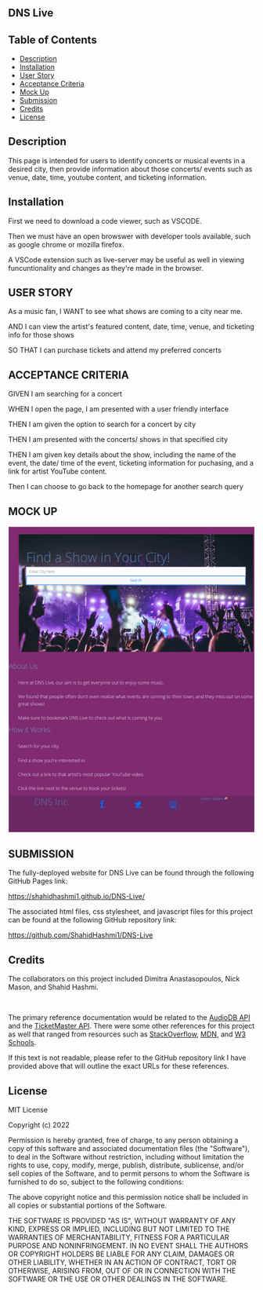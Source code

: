 # <DNS-Live>

## DNS Live

## Table of Contents

- [Description](#description)
- [Installation](#installation)
- [User Story](#user-story)
- [Acceptance Criteria](#acceptance-criteria)
- [Mock Up](#mock-up)
- [Submission](#submission)
- [Credits](#credits)
- [License](#license)

## Description

This page is intended for users to identify concerts or musical events in a desired city, then provide information about those concerts/ events such as venue, date, time, youtube content, and ticketing information. 

## Installation

First we need to download a code viewer, such as VSCODE.

<p>Then we must have an open browswer with developer tools available, such as google chrome or mozilla firefox.</p>

<p>A VSCode extension such as live-server may be useful as well in viewing funcuntionality and changes as they're made in the browser.</p>

## USER STORY

As a music fan, I WANT to see what shows are coming to a city near me.

<p>AND I can view the artist's featured content, date, time, venue, and ticketing info for those shows</p>

<p>SO THAT I can purchase tickets and attend my preferred concerts</p>

## ACCEPTANCE CRITERIA

GIVEN I am searching for a concert

<p>WHEN I open the page, I am presented with a user friendly interface</p>
<p>THEN I am given the option to search for a concert by city</p>
<p>THEN I am presented with the concerts/ shows in that specified city</p>
<p>THEN I am given key details about the show, including the name of the event, the date/ time of the event, ticketing information for puchasing, and a link for artist YouTube content.</p>
<p>Then I can choose to go back to the homepage for another search query</p>

## MOCK UP

![DNS Live](./assets/images/mockup-img.png)

## SUBMISSION

The fully-deployed website for DNS Live can be found through the following GitHub Pages link:

https://shahidhashmi1.github.io/DNS-Live/

The associated html files, css stylesheet, and javascript files for this project can be found at the following GitHub repository link:

https://github.com/ShahidHashmi1/DNS-Live

## Credits

The collaborators on this project included Dimitra Anastasopoulos, Nick Mason, and Shahid Hashmi. 

<br>

The primary reference documentation would be related to the [AudioDB API][1] and the [TicketMaster API][2]. There were some other references for this project as well that ranged from resources such as [StackOverflow][3], [MDN][4], and [W3 Schools][5].

[1]: https://www.theaudiodb.com/api_guide.php "AudioDB API"
[2]: https://developer.ticketmaster.com/products-and-docs/apis/discovery-api/v2/ "TicketMaster API"
[3]: https://stackoverflow.com/questions/14388291/how-to-get-the-previous-and-next-elements-of-an-array-loop-in-javascript "StackOverflow"
[4]: https://developer.mozilla.org/en-US/docs/Web/JavaScript/Reference/Operators/Conditional_Operator "MDN"
[5]: https://www.w3schools.com/js/js_api_fetch.asp "W3 Schools"

<p>If this text is not readable, please refer to the GitHub repository link I have provided above that will outline the exact URLs for these references.</p>

## License

MIT License

Copyright (c) 2022 

Permission is hereby granted, free of charge, to any person obtaining a copy
of this software and associated documentation files (the "Software"), to deal
in the Software without restriction, including without limitation the rights
to use, copy, modify, merge, publish, distribute, sublicense, and/or sell
copies of the Software, and to permit persons to whom the Software is
furnished to do so, subject to the following conditions:

The above copyright notice and this permission notice shall be included in all
copies or substantial portions of the Software.

THE SOFTWARE IS PROVIDED "AS IS", WITHOUT WARRANTY OF ANY KIND, EXPRESS OR
IMPLIED, INCLUDING BUT NOT LIMITED TO THE WARRANTIES OF MERCHANTABILITY,
FITNESS FOR A PARTICULAR PURPOSE AND NONINFRINGEMENT. IN NO EVENT SHALL THE
AUTHORS OR COPYRIGHT HOLDERS BE LIABLE FOR ANY CLAIM, DAMAGES OR OTHER
LIABILITY, WHETHER IN AN ACTION OF CONTRACT, TORT OR OTHERWISE, ARISING FROM,
OUT OF OR IN CONNECTION WITH THE SOFTWARE OR THE USE OR OTHER DEALINGS IN THE
SOFTWARE.
